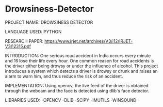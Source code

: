 # Drowsiness-Detector

PROJECT NAME: DROWSINESS DETECTOR

LANGUAGE USED: PYTHON

RESEARCH PAPER: https://www.irjet.net/archives/V3/i12/IRJET-V3I12315.pdf

INTRODUCTION:
One serious road accident in India occurs every minute and 16 lose their life every hour. One common reason for road accidents is the driver either being drowsy or under the influence of alcohol. This project introduces a system which detects a driver is drowsy or drunk and raises an alarm to warn him, and thus reduce the risk of an accident.

IMPLEMENTATION:
Using opencv, the live feed of the driver is obtained through the webcam and the face is detected using dlib's face detector.  


LIBRARIES USED:
-OPENCV
-DLIB
-SCIPY
-IMUTILS
-WINSOUND
